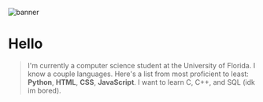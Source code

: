 ![banner](https://github.com/5anti/5anti/assets/80968125/b62535aa-996b-43ec-bfda-cca63e390ef3)

# Hello
> I'm currently a computer science student at the University of Florida.
> I know a couple languages. Here's a list from most proficient to least: **Python**, **HTML**, **CSS**, **JavaScript**.
> I want to learn C, C++, and SQL (idk im bored).
